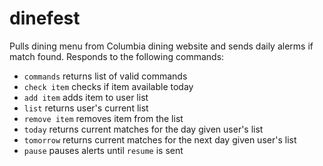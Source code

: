 # dinefest
Pulls dining menu from Columbia dining website and sends daily alerms if match found. Responds to the following commands:
 - `commands` returns list of valid commands
 - `check item` checks if item available today
 - `add item` adds item to user list
 - `list` returns user's current list
 - `remove item` removes item from the list
 - `today` returns current matches for the day given user's list
 - `tomorrow` returns current matches for the next day given user's list
 - `pause` pauses alerts until `resume` is sent
